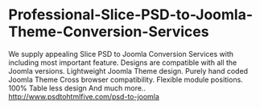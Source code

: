 Professional-Slice-PSD-to-Joomla-Theme-Conversion-Services
==========================================================

We supply appealing Slice PSD to Joomla Conversion Services with including most important feature. Designs are compatible with all the Joomla versions. Lightweight Joomla Theme design. Purely hand coded Joomla Theme Cross browser compatibility. Flexible module positions. 100% Table less design And much more.. http://www.psdtohtmlfive.com/psd-to-joomla
